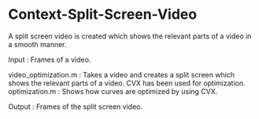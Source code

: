 # Context-Split-Screen-Video
A split screen video is created which shows the relevant parts of a video in a smooth manner.

Input : Frames of a video.

video_optimization.m : Takes a video and creates a split screen which shows the relevant parts of a video. CVX has been used for optimization.
optimization.m : Shows how curves are optimized by using CVX.

Output : Frames of the split screen video.
